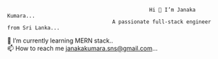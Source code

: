                                                   Hi 👋 I’m Janaka Kumara...  
                                      A passionate full-stack engineer from Sri Lanka...  
🌱 I’m currently learning MERN stack..  
📫 How to reach me janakakumara.sns@gmail.com...
